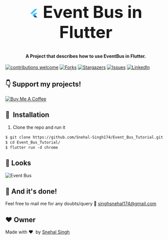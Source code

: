 <h1 align="center" style="font-size: 52px;" ><img height=30 src="https://raw.githubusercontent.com/github/explore/80688e429a7d4ef2fca1e82350fe8e3517d3494d/topics/flutter/flutter.png"> Event Bus in Flutter</h1>

<div align= "center">
  <h4>A Project that describes how to use EventBus in Flutter.</h4>
</div>

[![contributions welcome](https://img.shields.io/badge/contributions-welcome-brightgreen.svg?style=flat)](https://github.com/Snehal-Singh174/Event_Bus_Tutorial/issues)
[![Forks](https://img.shields.io/github/forks/Snehal-Singh174/Event_Bus_Tutorial.svg?logo=github)](https://github.com/Snehal-Singh174/Event_Bus_Tutorial/network/members)
[![Stargazers](https://img.shields.io/github/stars/Snehal-Singh174/Event_Bus_Tutorial.svg?logo=github)](https://github.com/Snehal-Singh174/Event_Bus_Tutorial/stargazers)
[![Issues](https://img.shields.io/github/issues/Snehal-Singh174/Event_Bus_Tutorial.svg?logo=github)](https://github.com/Snehal-Singh174/Event_Bus_Tutorial/issues)
[![LinkedIn](https://img.shields.io/badge/-LinkedIn-black.svg?style=flat-square&logo=linkedin&colorB=555)](https://www.linkedin.com/in/snehal-singh-b5119817b/)

## :point_down: Support my projects!
<a href="https://www.buymeacoffee.com/Snehal" target="_blank"><img src="https://www.buymeacoffee.com/assets/img/custom_images/orange_img.png" alt="Buy Me A Coffee" style="height: 41px !important;width: 174px !important;box-shadow: 0px 3px 2px 0px rgba(190, 190, 190, 0.5) !important;-webkit-box-shadow: 0px 3px 2px 0px rgba(190, 190, 190, 0.5) !important;" ></a>

## 🚀&nbsp; Installation
1. Clone the repo and run it
```
$ git clone https://github.com/Snehal-Singh174/Event_Bus_Tutorial.git
$ cd Event_Bus_Tutorial/
$ flutter run -d chrome
```

## 👀 Looks
![Event Bus](https://user-images.githubusercontent.com/53808476/158070505-ef424849-b84f-41d3-92dc-d00fc6230fc1.gif)


## :clap: And it's done!
Feel free to mail me for any doubts/query 
:email: singhsnehal174@gmail.com

## :heart: Owner
Made with :heart:&nbsp;  by [Snehal Singh](https://github.com/Snehal-Singh174)



